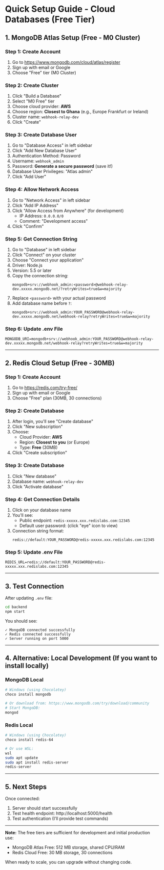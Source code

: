 # Quick Setup Guide - Cloud Databases (Free Tier)

## 1. MongoDB Atlas Setup (Free - M0 Cluster)

### Step 1: Create Account
1. Go to https://www.mongodb.com/cloud/atlas/register
2. Sign up with email or Google
3. Choose "Free" tier (M0 Cluster)

### Step 2: Create Cluster
1. Click "Build a Database"
2. Select "M0 Free" tier
3. Choose cloud provider: **AWS**
4. Choose region: **Closest to Ghana** (e.g., Europe Frankfurt or Ireland)
5. Cluster name: `webhook-relay-dev`
6. Click "Create"

### Step 3: Create Database User
1. Go to "Database Access" in left sidebar
2. Click "Add New Database User"
3. Authentication Method: Password
4. Username: `webhook_admin`
5. Password: **Generate a secure password** (save it!)
6. Database User Privileges: "Atlas admin"
7. Click "Add User"

### Step 4: Allow Network Access
1. Go to "Network Access" in left sidebar
2. Click "Add IP Address"
3. Click "Allow Access from Anywhere" (for development)
   - IP Address: `0.0.0.0/0`
   - Comment: "Development access"
4. Click "Confirm"

### Step 5: Get Connection String
1. Go to "Database" in left sidebar
2. Click "Connect" on your cluster
3. Choose "Connect your application"
4. Driver: Node.js
5. Version: 5.5 or later
6. Copy the connection string:
   ```
   mongodb+srv://webhook_admin:<password>@webhook-relay-dev.xxxxx.mongodb.net/?retryWrites=true&w=majority
   ```
7. Replace `<password>` with your actual password
8. Add database name before `?`: 
   ```
   mongodb+srv://webhook_admin:YOUR_PASSWORD@webhook-relay-dev.xxxxx.mongodb.net/webhook-relay?retryWrites=true&w=majority
   ```

### Step 6: Update .env File
```env
MONGODB_URI=mongodb+srv://webhook_admin:YOUR_PASSWORD@webhook-relay-dev.xxxxx.mongodb.net/webhook-relay?retryWrites=true&w=majority
```

---

## 2. Redis Cloud Setup (Free - 30MB)

### Step 1: Create Account
1. Go to https://redis.com/try-free/
2. Sign up with email or Google
3. Choose "Free" plan (30MB, 30 connections)

### Step 2: Create Database
1. After login, you'll see "Create database"
2. Click "New subscription"
3. Choose:
   - Cloud Provider: **AWS**
   - Region: **Closest to you** (or Europe)
   - Type: **Free** (30MB)
4. Click "Create subscription"

### Step 3: Create Database
1. Click "New database"
2. Database name: `webhook-relay-dev`
3. Click "Activate database"

### Step 4: Get Connection Details
1. Click on your database name
2. You'll see:
   - Public endpoint: `redis-xxxxx.xxx.redislabs.com:12345`
   - Default user password: (click "eye" icon to view)
3. Connection string format:
   ```
   redis://default:YOUR_PASSWORD@redis-xxxxx.xxx.redislabs.com:12345
   ```

### Step 5: Update .env File
```env
REDIS_URL=redis://default:YOUR_PASSWORD@redis-xxxxx.xxx.redislabs.com:12345
```

---

## 3. Test Connection

After updating `.env` file:

```bash
cd backend
npm start
```

You should see:
```
✓ MongoDB connected successfully
✓ Redis connected successfully
✓ Server running on port 5000
```

---

## 4. Alternative: Local Development (If you want to install locally)

### MongoDB Local
```bash
# Windows (using Chocolatey)
choco install mongodb

# Or download from: https://www.mongodb.com/try/download/community
# Start MongoDB:
mongod
```

### Redis Local
```bash
# Windows (using Chocolatey)
choco install redis-64

# Or use WSL:
wsl
sudo apt update
sudo apt install redis-server
redis-server
```

---

## 5. Next Steps

Once connected:
1. Server should start successfully
2. Test health endpoint: http://localhost:5000/health
3. Test authentication (I'll provide test commands)

---

**Note:** The free tiers are sufficient for development and initial production use:
- MongoDB Atlas Free: 512 MB storage, shared CPU/RAM
- Redis Cloud Free: 30 MB storage, 30 connections

When ready to scale, you can upgrade without changing code.
